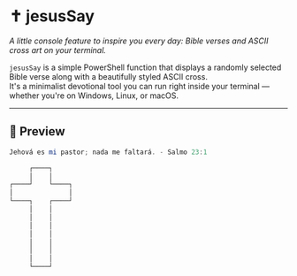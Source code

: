 # ✝️ jesusSay

_A little console feature to inspire you every day: Bible verses and ASCII cross art on your terminal._

`jesusSay` is a simple PowerShell function that displays a randomly selected Bible verse along with a beautifully styled ASCII cross.  
It's a minimalist devotional tool you can run right inside your terminal — whether you're on Windows, Linux, or macOS.

---

## 📸 Preview

```powershell
Jehová es mi pastor; nada me faltará. - Salmo 23:1

     ┌────┐
     │    │
┌────┘    └────┐
│              │
└────┐    ┌────┘
     │    │
     │    │
     │    │
     │    │
     │    │
     │    │
     │    │
     └────┘
```

